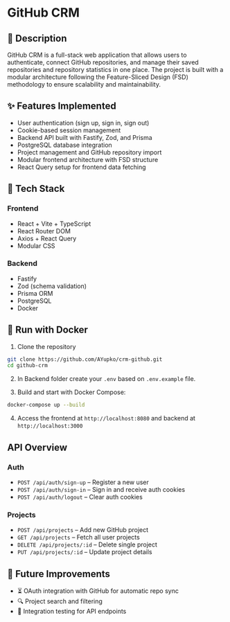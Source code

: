 # GitHub CRM

## 📄 Description

GitHub CRM is a full-stack web application that allows users to authenticate, connect GitHub repositories, and manage their saved repositories and repository statistics in one place. The project is built with a modular architecture following the Feature-Sliced Design (FSD) methodology to ensure scalability and maintainability.

## ✨ Features Implemented

- User authentication (sign up, sign in, sign out)
- Cookie-based session management
- Backend API built with Fastify, Zod, and Prisma
- PostgreSQL database integration
- Project management and GitHub repository import
- Modular frontend architecture with FSD structure
- React Query setup for frontend data fetching

## 🧰 Tech Stack

### Frontend
- React + Vite + TypeScript
- React Router DOM
- Axios + React Query
- Modular CSS

### Backend
- Fastify
- Zod (schema validation)
- Prisma ORM
- PostgreSQL
- Docker

## 🐳 Run with Docker

1. Clone the repository
```bash
git clone https://github.com/AYupko/crm-github.git
cd github-crm
```

2. In Backend folder create your `.env` based on `.env.example` file.

3. Build and start with Docker Compose:
```bash
docker-compose up --build
```

4. Access the frontend at `http://localhost:8080` and backend at `http://localhost:3000`

## API Overview

### Auth

- `POST /api/auth/sign-up` – Register a new user
- `POST /api/auth/sign-in` – Sign in and receive auth cookies
- `POST /api/auth/logout` – Clear auth cookies

### Projects

- `POST /api/projects` – Add new GitHub project
- `GET /api/projects` – Fetch all user projects
- `DELETE /api/projects/:id` – Delete single project
- `PUT /api/projects/:id` – Update project details

## 🚀 Future Improvements

- ⏳ OAuth integration with GitHub for automatic repo sync
- 🔍 Project search and filtering
- 🧪 Integration testing for API endpoints
